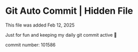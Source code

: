 # Git Auto Commit | Hidden File

This file was added Feb 12, 2025

Just for fun and keeping my daily git commit active 🤪

commit number: 101586
